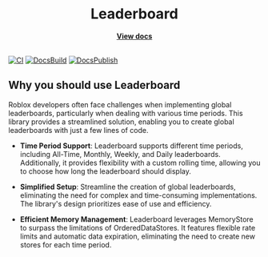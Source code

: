 
<!-- DocsPublish should be Release -->


<div align="center">
	<h1>Leaderboard</h1>
	<a href="https://arxk.io/Leaderboard/"><strong>View docs</strong></a>
</div>

<br />

[![CI](https://github.com/arxkdev/Leaderboard/actions/workflows/ci.yaml/badge.svg)](https://github.com/arxkdev/Leaderboard/actions/workflows/ci.yaml)
[![DocsBuild](https://github.com/arxkdev/Leaderboard/actions/workflows/docs.yaml/badge.svg)](https://github.com/arxkdev/Leaderboard/actions/workflows/docs.yaml)
[![DocsPublish](https://github.com/arxkdev/Leaderboard/actions/workflows/pages/pages-build-deployment/badge.svg)](https://github.com/arxkdev/Leaderboard/actions/workflows/pages/pages-build-deployment)

## Why you should use Leaderboard

Roblox developers often face challenges when implementing global leaderboards, particularly when dealing with various time periods. This library provides a streamlined solution, enabling you to create global leaderboards with just a few lines of code.

- **Time Period Support**: Leaderboard supports different time periods, including All-Time, Monthly, Weekly, and Daily leaderboards. Additionally, it provides flexibility with a custom rolling time, allowing you to choose how long the leaderboard should display.

- **Simplified Setup**: Streamline the creation of global leaderboards, eliminating the need for complex and time-consuming implementations. The library's design prioritizes ease of use and efficiency.

- **Efficient Memory Management**: Leaderboard leverages MemoryStore to surpass the limitations of OrderedDataStores. It features flexible rate limits and automatic data expiration, eliminating the need to create new stores for each time period.